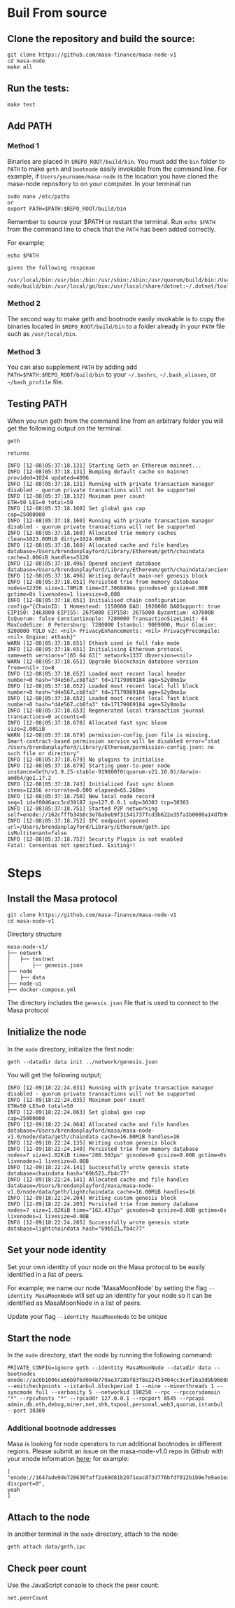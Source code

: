 # Buil From source

## Clone the repository and build the source:
```
git clone https://github.com/masa-finance/masa-node-v1
cd masa-node
make all
```
## Run the tests: 
```
make test
````
## Add PATH
### Method 1
Binaries are placed in `$REPO_ROOT/build/bin`. You must add the `bin` folder to `PATH` to make `geth` and `bootnode` easily invokable from the command line. For example, if `Users/yourname/masa-node` is the location you have cloned the masa-node repository to on your computer. In your terminal run 
```
sudo nano /etc/paths
or
export PATH=$PATH:$REPO_ROOT/build/bin
```
Remember to source your $PATH or restart the terminal. Run `echo $PATH` from the command line to check that the `PATH` has been added correctly. 

For example;
```
echo $PATH

gives the following response

/usr/local/bin:/usr/bin:/bin:/usr/sbin:/sbin:/usr/quorum/build/bin:/Users/yourname/masa-node/build/bin:/usr/local/go/bin:/usr/local/share/dotnet:~/.dotnet/tools:/Library/Frameworks/Mono.framework/Versions/Current/Commands
```
### Method 2
The second way to make geth and bootnode easily invokable is to copy the binaries located in `$REPO_ROOT/build/bin` to a folder already in your `PATH` file such as `/usr/local/bin`.
### Method 3

You can also supplement `PATH` by adding add `PATH=$PATH:$REPO_ROOT/build/bin` to your `~/.bashrc`, `~/.bash_aliases`, or `~/bash_profile` file.
## Testing PATH
When you run geth from the command line from an arbitrary folder you will get the following output on the terminal.
```
geth

returns

INFO [12-08|05:37:18.131] Starting Geth on Ethereum mainnet... 
INFO [12-08|05:37:18.131] Bumping default cache on mainnet         provided=1024 updated=4096
INFO [12-08|05:37:18.131] Running with private transaction manager disabled - quorum private transactions will not be supported 
INFO [12-08|05:37:18.132] Maximum peer count                       ETH=50 LES=0 total=50
INFO [12-08|05:37:18.160] Set global gas cap                       cap=25000000
INFO [12-08|05:37:18.160] Running with private transaction manager disabled - quorum private transactions will not be supported 
INFO [12-08|05:37:18.160] Allocated trie memory caches             clean=1023.00MiB dirty=1024.00MiB
INFO [12-08|05:37:18.160] Allocated cache and file handles         database=/Users/brendanplayford/Library/Ethereum/geth/chaindata cache=2.00GiB handles=5120
INFO [12-08|05:37:18.496] Opened ancient database                  database=/Users/brendanplayford/Library/Ethereum/geth/chaindata/ancient
INFO [12-08|05:37:18.496] Writing default main-net genesis block 
INFO [12-08|05:37:18.651] Persisted trie from memory database      nodes=12356 size=1.78MiB time=37.306849ms gcnodes=0 gcsize=0.00B gctime=0s livenodes=1 livesize=0.00B
INFO [12-08|05:37:18.651] Initialised chain configuration          config="{ChainID: 1 Homestead: 1150000 DAO: 1920000 DAOSupport: true EIP150: 2463000 EIP155: 2675000 EIP158: 2675000 Byzantium: 4370000 IsQuorum: false Constantinople: 7280000 TransactionSizeLimit: 64 MaxCodeSize: 0 Petersburg: 7280000 Istanbul: 9069000, Muir Glacier: 9200000 YOLO v2: <nil> PrivacyEnhancements: <nil> PrivacyPrecompile: <nil> Engine: ethash}"
WARN [12-08|05:37:18.651] Ethash used in full fake mode 
INFO [12-08|05:37:18.651] Initialising Ethereum protocol           name=eth versions="[65 64 63]" network=1337 dbversion=<nil>
WARN [12-08|05:37:18.651] Upgrade blockchain database version      from=<nil> to=8
INFO [12-08|05:37:18.652] Loaded most recent local header          number=0 hash="d4e567…cb8fa3" td=17179869184 age=52y8mo1w
INFO [12-08|05:37:18.652] Loaded most recent local full block      number=0 hash="d4e567…cb8fa3" td=17179869184 age=52y8mo1w
INFO [12-08|05:37:18.652] Loaded most recent local fast block      number=0 hash="d4e567…cb8fa3" td=17179869184 age=52y8mo1w
INFO [12-08|05:37:18.653] Regenerated local transaction journal    transactions=0 accounts=0
INFO [12-08|05:37:18.678] Allocated fast sync bloom                size=2.00GiB
WARN [12-08|05:37:18.679] permission-config.json file is missing. Smart-contract-based permission service will be disabled error="stat /Users/brendanplayford/Library/Ethereum/permission-config.json: no such file or directory"
INFO [12-08|05:37:18.679] No plugins to initialise 
INFO [12-08|05:37:18.679] Starting peer-to-peer node               instance=Geth/v1.9.25-stable-919800f0(quorum-v21.10.0)/darwin-amd64/go1.17.2
INFO [12-08|05:37:18.743] Initialized fast sync bloom              items=12356 errorrate=0.000 elapsed=65.268ms
INFO [12-08|05:37:18.750] New local node record                    seq=1 id=f0046acc3cd39187 ip=127.0.0.1 udp=30303 tcp=30303
INFO [12-08|05:37:18.751] Started P2P networking                   self=enode://162cfffb34b0c3e76abeb9f31541737fcd3b622e35fa3b0080a14dfb9d2a53168ac3abf10122b79d3b8d7d55516982e0f903d179916ccb51abe5cd00de1bdb07@127.0.0.1:30303
INFO [12-08|05:37:18.752] IPC endpoint opened                      url=/Users/brendanplayford/Library/Ethereum/geth.ipc isMultitenant=false
INFO [12-08|05:37:18.752] Security Plugin is not enabled 
Fatal: Consensus not specified. Exiting!!
```

# Steps

## Install the Masa protocol

```
git clone https://github.com/masa-finance/masa-node-v1
cd masa-node-v1
```
Directory structure
```
masa-node-v1/
├── network
│   ├── testnet
│       ├── genesis.json
├── node
│   ├── data
├── node-ui
├── docker-compose.yml
```
The directory includes the `genesis.json` file that is used to connect to the Masa protocol
## Initialize the node
In the `node` directory, initialize the first node:
```
geth --datadir data init ../network/genesis.json
```
You will get the following output;
```
INFO [12-09|18:22:24.031] Running with private transaction manager disabled - quorum private transactions will not be supported 
INFO [12-09|18:22:24.035] Maximum peer count                       ETH=50 LES=0 total=50
INFO [12-09|18:22:24.063] Set global gas cap                       cap=25000000
INFO [12-09|18:22:24.064] Allocated cache and file handles         database=/Users/brendanplayford/masa/masa-node-v1.0/node/data/geth/chaindata cache=16.00MiB handles=16
INFO [12-09|18:22:24.135] Writing custom genesis block 
INFO [12-09|18:22:24.140] Persisted trie from memory database      nodes=7 size=1.02KiB time="280.583µs" gcnodes=0 gcsize=0.00B gctime=0s livenodes=1 livesize=0.00B
INFO [12-09|18:22:24.141] Successfully wrote genesis state         database=chaindata hash="69b521…fb4c77"
INFO [12-09|18:22:24.141] Allocated cache and file handles         database=/Users/brendanplayford/masa/masa-node-v1.0/node/data/geth/lightchaindata cache=16.00MiB handles=16
INFO [12-09|18:22:24.204] Writing custom genesis block 
INFO [12-09|18:22:24.205] Persisted trie from memory database      nodes=7 size=1.02KiB time="162.437µs" gcnodes=0 gcsize=0.00B gctime=0s livenodes=1 livesize=0.00B
INFO [12-09|18:22:24.205] Successfully wrote genesis state         database=lightchaindata hash="69b521…fb4c77"
```

## Set your node identity
Set your own identity of your node on the Masa protocol to be easily identified in a list of peers. 

For example; we name our node 'MasaMoonNode' by setting the flag `--identity MasaMoonNode` will set up an identity for your node so it can be identified as MasaMoonNode in a list of peers.

Update your flag `--identity MasaMoonNode` to be unique

## Start the node
In the `node` directory, start the node by running the following command:
```
PRIVATE_CONFIG=ignore geth --identity MasaMoonNode --datadir data --bootnodes enode://ac6b1096ca56b9f6d004b779ae3728bf83f8e22453404cc3cef16a3d9b96608bc67c4b30db88e0a5a6c6390213f7acbe1153ff6d23ce57380104288ae19373ef@172.16.239.11:21000  --emitcheckpoints --istanbul.blockperiod 1 --mine --minerthreads 1 --syncmode full --verbosity 5 --networkid 190250 --rpc --rpccorsdomain "*" --rpcvhosts "*" --rpcaddr 127.0.0.1 --rpcport 8545 --rpcapi admin,db,eth,debug,miner,net,shh,txpool,personal,web3,quorum,istanbul --port 30300
```
### Additional bootnode addresses
Masa is looking for node operators to run additional bootnodes in different regions. Please submit an issue on the masa-node-v1.0 repo in Github with your enode information [here](https://github.com/masa-finance/masa-node-v1.0); for example:
```
[
"enode://1647ade9de728630faff2a69d81b2071eac873d776bfdf012b1b9e7e9ae1ea56328e79e34b24b496722412f4348b9aecaf2fd203fa56772a1a5dcdaa4a550147@127.0.0.1:30300?discport=0",
yeah 
]
```

## Attach to the node
In another terminal in the `node` directory, attach to the node:
```
geth attach data/geth.ipc
```
## Check peer count
Use the JavaScript console to check the peer count:
```
net.peerCount
```